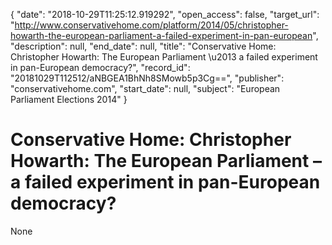 {
  "date": "2018-10-29T11:25:12.919292", 
  "open_access": false, 
  "target_url": "http://www.conservativehome.com/platform/2014/05/christopher-howarth-the-european-parliament-a-failed-experiment-in-pan-european", 
  "description": null, 
  "end_date": null, 
  "title": "Conservative Home: Christopher Howarth: The European Parliament \u2013 a failed experiment in pan-European democracy?", 
  "record_id": "20181029T112512/aNBGEA1BhNh8SMowb5p3Cg==", 
  "publisher": "conservativehome.com", 
  "start_date": null, 
  "subject": "European Parliament Elections 2014"
}

# Conservative Home: Christopher Howarth: The European Parliament – a failed experiment in pan-European democracy?

None